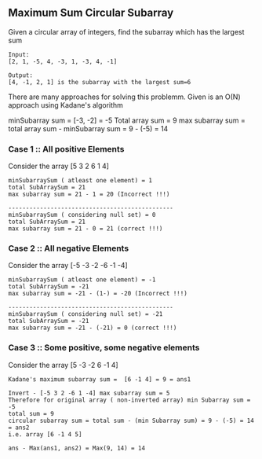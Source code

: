 ## Maximum Sum Circular Subarray

Given a circular array of integers, find the subarray which has the largest sum

```
Input:
[2, 1, -5, 4, -3, 1, -3, 4, -1]

Output:
[4, -1, 2, 1] is the subarray with the largest sum=6
```

There are many approaches for solving this problemm. Given is an O(N) approach using Kadane's algorithm

minSubarray sum = [-3, -2] = -5
Total array sum = 9
max subarray sum = total array sum - minSubarray sum = 9 - (-5) = 14


### Case 1 :: All positive Elements 
Consider the array [5 3 2 6 1 4]
```
minSubarraySum ( atleast one element) = 1
total SubArraySum = 21
max subarray sum = 21 - 1 = 20 (Incorrect !!!)

-----------------------------------------------
minSubarraySum ( considering null set) = 0
total SubArraySum = 21
max subarray sum = 21 - 0 = 21 (correct !!!)
```

### Case 2 :: All negative Elements 
Consider the array [-5 -3 -2 -6 -1 -4]
```
minSubarraySum ( atleast one element) = -1
total SubArraySum = -21
max subarray sum = -21 - (1-) = -20 (Incorrect !!!)

-----------------------------------------------
minSubarraySum ( considering null set) = -21
total SubArraySum = -21
max subarray sum = -21 - (-21) = 0 (correct !!!)
```

### Case 3 :: Some positive, some negative elements
Consider the array [5 -3 -2 6 -1 4]
```
Kadane's maximum subarray sum =  [6 -1 4] = 9 = ans1

Invert - [-5 3 2 -6 1 -4] max subarray sum = 5 
Therefore for original array ( non-inverted array) min Subarray sum = -5
total sum = 9
circular subarray sum = total sum - (min Subarray sum) = 9 - (-5) = 14 = ans2
i.e. array [6 -1 4 5]

ans - Max(ans1, ans2) = Max(9, 14) = 14
```
